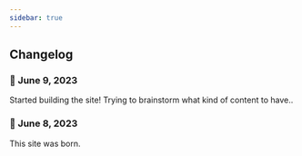 ```yaml
---
sidebar: true
---
```


## Changelog
### 📆 June 9, 2023
Started building the site! Trying to brainstorm what kind of content to have..

### 📆 June 8, 2023
This site was born.